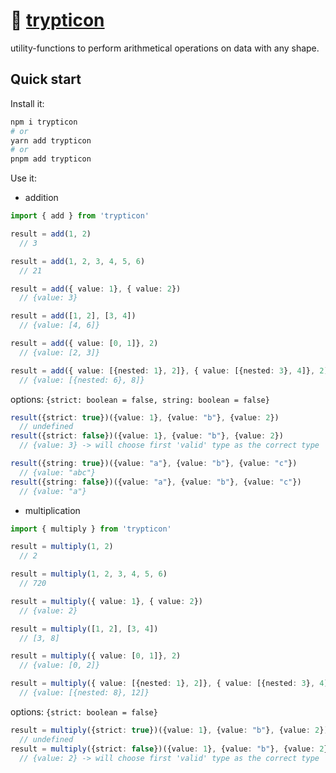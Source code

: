 # 🦖 [trypticon](https://tfwiki.net/mediawiki/images2/4/4f/TrypticonGenerations1.jpg)

utility-functions to perform arithmetical operations on data with any shape.<br/>

## Quick start

Install it:

```bash
npm i trypticon
# or
yarn add trypticon
# or
pnpm add trypticon
```

Use it:

- addition

```ts
import { add } from 'trypticon'

result = add(1, 2)
  // 3

result = add(1, 2, 3, 4, 5, 6)
  // 21

result = add({ value: 1}, { value: 2})
  // {value: 3}

result = add([1, 2], [3, 4])
  // {value: [4, 6]}

result = add({ value: [0, 1]}, 2)
  // {value: [2, 3]}

result = add({ value: [{nested: 1}, 2]}, { value: [{nested: 3}, 4]}, 2)
  // {value: [{nested: 6}, 8]}
```

options: `{strict: boolean = false, string: boolean = false}` 

```ts
result({strict: true})({value: 1}, {value: "b"}, {value: 2})
  // undefined
result({strict: false})({value: 1}, {value: "b"}, {value: 2})
  // {value: 3} -> will choose first 'valid' type as the correct type

result({string: true})({value: "a"}, {value: "b"}, {value: "c"})
  // {value: "abc"}
result({string: false})({value: "a"}, {value: "b"}, {value: "c"})
  // {value: "a"}
```

- multiplication

```ts
import { multiply } from 'trypticon'

result = multiply(1, 2)
  // 2

result = multiply(1, 2, 3, 4, 5, 6)
  // 720

result = multiply({ value: 1}, { value: 2})
  // {value: 2}

result = multiply([1, 2], [3, 4])
  // [3, 8]

result = multiply({ value: [0, 1]}, 2)
  // {value: [0, 2]}

result = multiply({ value: [{nested: 1}, 2]}, { value: [{nested: 3}, 4]}, 2)
  // {value: [{nested: 8}, 12]}
```

options: `{strict: boolean = false}`

```ts
result = multiply({strict: true})({value: 1}, {value: "b"}, {value: 2})
  // undefined
result = multiply({strict: false})({value: 1}, {value: "b"}, {value: 2})
  // {value: 2} -> will choose first 'valid' type as the correct type
```
